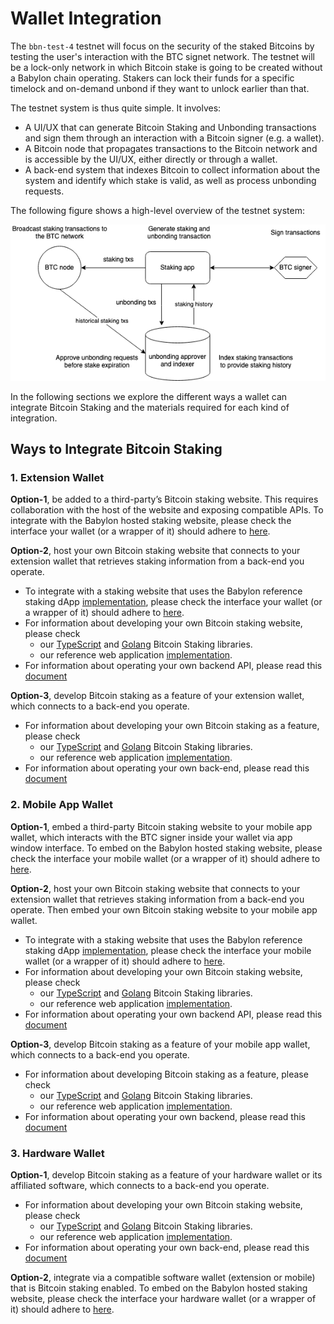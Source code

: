 # Wallet Integration

The `bbn-test-4` testnet will focus on the security of the staked Bitcoins by
testing the user's interaction with the BTC signet network.
The testnet will be a lock-only network in which Bitcoin stake is going to be
created without a Babylon chain operating. Stakers can lock their funds for a
specific timelock and on-demand unbond if they want to unlock earlier than
that.

The testnet system is thus quite simple. It involves:
- A UI/UX that can generate Bitcoin Staking and Unbonding transactions
  and sign them through an interaction with a Bitcoin signer (e.g. a wallet).
- A Bitcoin node that propagates transactions to the Bitcoin network and
  is accessible by the UI/UX, either directly or through a wallet.
- A back-end system that indexes Bitcoin to collect information about the
  system and identify which stake is valid, as well as process unbonding
  requests.

The following figure shows a high-level overview of the testnet system:

![System High Level](./system-high-level.png)

In the following sections we explore the different ways a wallet can integrate
Bitcoin Staking and the materials required for each kind of integration.

## Ways to Integrate Bitcoin Staking

### 1. Extension Wallet

**Option-1**, be added to a third-party’s Bitcoin staking website.
This requires collaboration with the host of the website and
exposing compatible APIs.
To integrate with the Babylon hosted staking website, please check the
interface your wallet (or a wrapper of it) should adhere to
[here](https://github.com/babylonchain/simple-staking/blob/main/docs/WalletIntegration.md).

**Option-2**, host your own Bitcoin staking website that
connects to your extension wallet that retrieves staking
information from a back-end you operate.
- To integrate with a staking website that uses the Babylon reference staking
  dApp [implementation](https://github.com/babylonchain/simple-staking), please
  check the interface your wallet (or a wrapper of it) should adhere to 
  [here](https://github.com/babylonchain/simple-staking/blob/main/docs/WalletIntegration.md).
- For information about developing your own Bitcoin staking website, please check
    - our [TypeScript](https://github.com/babylonchain/btc-staking-ts)
      and [Golang](https://github.com/babylonchain/babylon/tree/dev/btcstaking)
      Bitcoin Staking libraries.
    - our reference web application [implementation](https://github.com/babylonchain/simple-staking).
- For information about operating your own backend API, please read this
  [document](./staking-backend.md)

**Option-3**, develop Bitcoin staking as a feature of your extension wallet,
which connects to a back-end you operate.
- For information about developing your own Bitcoin staking as a feature, please check
    - our [TypeScript](https://github.com/babylonchain/btc-staking-ts)
      and [Golang](https://github.com/babylonchain/babylon/tree/dev/btcstaking)
      Bitcoin Staking libraries.
    - our reference web application [implementation](https://github.com/babylonchain/simple-staking).
- For information about operating your own back-end, please read this
  [document](./staking-backend.md)

### 2. Mobile App Wallet

**Option-1**, embed a third-party Bitcoin staking website to your mobile app
wallet, which interacts with the BTC signer inside your wallet via
app window interface.
To embed on the Babylon hosted staking website, please check the
interface your mobile wallet (or a wrapper of it) should adhere to
[here](https://github.com/babylonchain/simple-staking/blob/main/docs/WalletIntegration.md).

**Option-2**, host your own Bitcoin staking website that connects to your
extension wallet that retrieves staking information from a back-end you
operate. Then embed your own Bitcoin staking website to your mobile app wallet.
- To integrate with a staking website that uses the Babylon reference staking
  dApp [implementation](https://github.com/babylonchain/simple-staking), please
  check the interface your mobile wallet (or a wrapper of it) should adhere to 
  [here](https://github.com/babylonchain/simple-staking/blob/main/docs/WalletIntegration.md).
- For information about developing your own Bitcoin staking website, please check
    - our [TypeScript](https://github.com/babylonchain/btc-staking-ts)
      and [Golang](https://github.com/babylonchain/babylon/tree/dev/btcstaking)
      Bitcoin Staking libraries.
    - our reference web application [implementation](https://github.com/babylonchain/simple-staking).
- For information about operating your own backend API, please read this
  [document](./staking-backend.md)

**Option-3**, develop Bitcoin staking as a feature of your mobile app wallet,
which connects to a back-end you operate.
- For information about developing Bitcoin staking as a feature, please check
    - our [TypeScript](https://github.com/babylonchain/btc-staking-ts)
      and [Golang](https://github.com/babylonchain/babylon/tree/dev/btcstaking)
      Bitcoin Staking libraries.
    - our reference web application [implementation](https://github.com/babylonchain/simple-staking).
- For information about operating your own backend, please read this
  [document](./staking-backend.md)

### 3. Hardware Wallet

**Option-1**, develop Bitcoin staking as a feature of your hardware wallet or
its affiliated software, which connects to a back-end you operate.
- For information about developing your own Bitcoin staking website, please check
    - our [TypeScript](https://github.com/babylonchain/btc-staking-ts)
      and [Golang](https://github.com/babylonchain/babylon/tree/dev/btcstaking)
      Bitcoin Staking libraries.
    - our reference web application [implementation](https://github.com/babylonchain/simple-staking).
- For information about operating your own back-end, please read this
  [document](./staking-backend.md)

**Option-2**, integrate via a compatible software wallet (extension or mobile)
that is Bitcoin staking enabled.
To embed on the Babylon hosted staking website, please check the
interface your hardware wallet (or a wrapper of it) should adhere to
[here](https://github.com/babylonchain/simple-staking/blob/main/docs/WalletIntegration.md).
